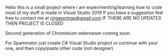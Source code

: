 Hello this is a small project where i am experimenting/learning how to code most of my stuff is made in Visual Studio 2019
If you have a suggestion feel free to contact me at ringwormgo@gmail.com
IF THERE ARE NO UPDATES THEN PROJECT IS CLOSED


Second generation of Chrominium webrowser coming soon.

For Spammator just create C# Visual Studio project or continue with your one, and then copy/paste other code (not designer).
